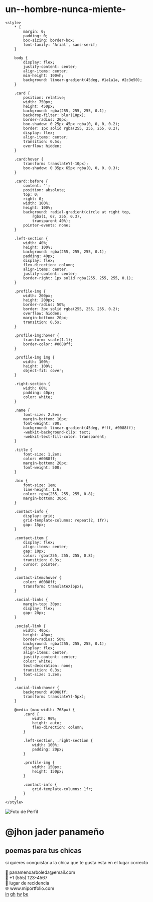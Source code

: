 # un--hombre-nunca-miente-
<!DOCTYPE html>
<html lang="en">
<head>
    <meta charset="UTF-8">
    <meta name="viewport" content="width=device-width, initial-scale=1.0">
    <title>Document</title>
    <lik rel="./stylesheet" href="./html.Css"></lik>
</head>
<body>
    
    <style>
        * {
            margin: 0;
            padding: 0;
            box-sizing: border-box;
            font-family: 'Arial', sans-serif;
        }

        body {
            display: flex;
            justify-content: center;
            align-items: center;
            min-height: 100vh;
            background: linear-gradient(45deg, #1a1a1a, #2c3e50);
        }

        .card {
            position: relative;
            width: 750px;
            height: 450px;
            background: rgba(255, 255, 255, 0.1);
            backdrop-filter: blur(10px);
            border-radius: 20px;
            box-shadow: 0 25px 45px rgba(0, 0, 0, 0.2);
            border: 1px solid rgba(255, 255, 255, 0.2);
            display: flex;
            align-items: center;
            transition: 0.5s;
            overflow: hidden;
        }

        .card:hover {
            transform: translateY(-10px);
            box-shadow: 0 35px 65px rgba(0, 0, 0, 0.3);
        }

        .card::before {
            content: '';
            position: absolute;
            top: 0;
            right: 0;
            width: 100%;
            height: 100%;
            background: radial-gradient(circle at right top, 
                rgba(1, 67, 255, 0.3),
                transparent 40%);
            pointer-events: none;
        }

        .left-section {
            width: 40%;
            height: 100%;
            background: rgba(255, 255, 255, 0.1);
            padding: 40px;
            display: flex;
            flex-direction: column;
            align-items: center;
            justify-content: center;
            border-right: 1px solid rgba(255, 255, 255, 0.1);
        }

        .profile-img {
            width: 200px;
            height: 200px;
            border-radius: 50%;
            border: 3px solid rgba(255, 255, 255, 0.2);
            overflow: hidden;
            margin-bottom: 20px;
            transition: 0.5s;
        }

        .profile-img:hover {
            transform: scale(1.1);
            border-color: #0088ff;
        }

        .profile-img img {
            width: 100%;
            height: 100%;
            object-fit: cover;
        }

        .right-section {
            width: 60%;
            padding: 40px;
            color: white;
        }

        .name {
            font-size: 2.5em;
            margin-bottom: 10px;
            font-weight: 700;
            background: linear-gradient(45deg, #fff, #0088ff);
            -webkit-background-clip: text;
            -webkit-text-fill-color: transparent;
        }

        .title {
            font-size: 1.2em;
            color: #0088ff;
            margin-bottom: 20px;
            font-weight: 500;
        }

        .bio {
            font-size: 1em;
            line-height: 1.6;
            color: rgba(255, 255, 255, 0.8);
            margin-bottom: 30px;
        }

        .contact-info {
            display: grid;
            grid-template-columns: repeat(2, 1fr);
            gap: 15px;
        }

        .contact-item {
            display: flex;
            align-items: center;
            gap: 10px;
            color: rgba(255, 255, 255, 0.8);
            transition: 0.3s;
            cursor: pointer;
        }

        .contact-item:hover {
            color: #0088ff;
            transform: translateX(5px);
        }

        .social-links {
            margin-top: 30px;
            display: flex;
            gap: 20px;
        }

        .social-link {
            width: 40px;
            height: 40px;
            border-radius: 50%;
            background: rgba(255, 255, 255, 0.1);
            display: flex;
            align-items: center;
            justify-content: center;
            color: white;
            text-decoration: none;
            transition: 0.3s;
            font-size: 1.2em;
        }

        .social-link:hover {
            background: #0088ff;
            transform: translateY(-5px);
        }

        @media (max-width: 768px) {
            .card {
                width: 90%;
                height: auto;
                flex-direction: column;
            }

            .left-section, .right-section {
                width: 100%;
                padding: 20px;
            }

            .profile-img {
                width: 150px;
                height: 150px;
            }

            .contact-info {
                grid-template-columns: 1fr;
            }
        }
    </style>
</head>
<body>
    <div class="card">
        <div class="left-section">
            <div class="profile-img">
                <img src="./hn.jpg" alt="Foto de Perfil">
            </div>
        </div>
        <div class="right-section">
            <h1 class="name">@jhon jader panameño</h1>
            <h2 class="title">poemas para tus chicas </h2>
            <p class="bio">
                si quieres conquistar a la chica que te gusta esta en el lugar correcto
            </p>
            <div class="contact-info">
                <div class="contact-item">
                    📧 panamenoarboleda@email.com
                </div>
                <div class="contact-item">
                    📱 +1 (555) 123-4567
                </div>
                <div class="contact-item">
                    📍 lugar de recidencia
                </div>
                <div class="contact-item">
                    🌐 www.miportfolio.com
                </div>
            </div>
            <div class="social-links">
                <a href="#" class="social-link">in</a>
                <a href="#" class="social-link">gh</a>
                <a href="#" class="social-link">tw</a>
                <a href="#" class="social-link">be</a>
            </div>
        </div>
    </div>
</body>
</html>
